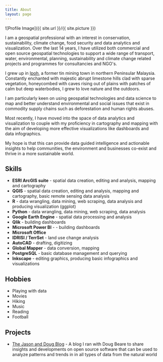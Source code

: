 ```yaml
---
title: About
layout: page
---
```

![Profile Image]({{ site.url }}/{{ site.picture }})

<p>I am a geospatial professional with an interest in conservation, sustainability, climate change, food security and data analytics and visualization. Over the last 14 years, I have utilized both commercial and open source geospatial technologies to support a wide range of transport, water, environmental, planning, sustainability and climate change related projects and programmes for consultancies and NGO's.</p>

<p>I grew up in <a href="https://en.wikipedia.org/wiki/Ipoh/">Ipoh</a>,
a former tin mining town in northern Peninsular Malaysia. Constantly enchanted with majestic abrupt limestone
hills clad with sparse vegetation, honeycombed with caves rising out of plains with patches of calm but deep waterbodies,
I grew to love nature and the outdoors.</p>

<p>I am particularly keen on using geospatial technologies and data science to map and better understand environmental and social issues that exist in commodity supply chains such as deforestation and human rights abuses.</p>

<p>Most recently, I have moved into the space of data analytics and visualization to couple with my proficiency in cartography and mapping with the aim of developing more effective visualizations like dashboards and data infographics.</p>

<p>My hope is that this can provide data guided intelligence and actionable insights to help communities, the environment and businesses co-exist and thrive in a more sustainable world.</p>

<h2>Skills</h2>

<ul class="skill-list">
	<li><b>ESRI ArcGIS suite</b> - spatial data creation, editing and analysis, mapping and cartography</li>
	<li><b>QGIS</b> - spatial data creation, editing and analysis, mapping and cartography, basic remote sensing data analysis</li>
	<li><b>R</b> - data wrangling, data mining, web scraping, data analysis and producing visualization (ggplot)</li>
	<li><b>Python</b> - data wrangling, data mining, web scraping, data analysis</li>
	<li><b>Google Earth Engine</b> - spatial data processing and analysis</li>
	<li><b>Qlik</b> - building dashboards</li>
	<li><b>Microsoft Power BI</b> - - building dashboards</li>
	<li><b>Microsoft Office</b></li>
	<li><b>IDRISI / TerrSet</b> - land use change analysis</li>
	<li><b>AutoCAD</b> - drafting, digitizing</li>
	<li><b>Global Mapper</b> - data conversion, mapping</li>
	<li><b>PostgreSQL</b> - basic database management and querying</li>
	<li><b>Inkscape</b> - editing graphics, producing basic infographics and visualizations</li>

</ul>

<h2>Hobbies</h2>

<ul class="skill-list">
	<li>Playing with data</li>
	<li>Movies</li>
	<li>Hiking</li>
	<li>Music</li>
	<li>Reading</li>
	<li>Football</li>
</ul>


<h2>Projects</h2>

<ul>
	<li><a href="http://jason-doug-climate.blogspot.com/">The Jason and Doug Blog</a> - A blog I ran with Doug Beare to share insights and developments on open source software that can be used to analyze patterns and trends in in all types of data from the natural world</li>
	
	
</ul>

